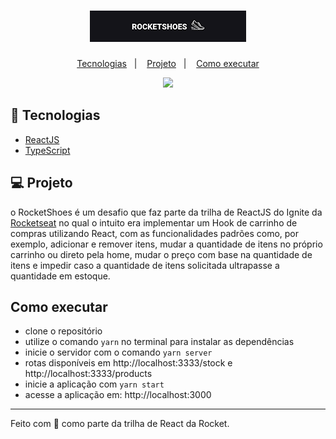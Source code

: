<h1 align="center">
  <img src="./.github/rocketshoes-logo.png" />
</h1>

<p align="center">
  <a href="#-tecnologias">Tecnologias</a>&nbsp;&nbsp;&nbsp;|&nbsp;&nbsp;&nbsp;
  <a href="#-projeto">Projeto</a>&nbsp;&nbsp;&nbsp;|&nbsp;&nbsp;&nbsp;
  <a href="#-como-executar">Como executar</a>
</p>

<p align="center">
  <img src="./.github/rocketshoes-mockup.png" />
</p>

## 🚀 Tecnologias
- [ReactJS](https://reactjs.org)
- [TypeScript](https://www.typescriptlang.org)

## 💻 Projeto
o RocketShoes é um desafio que faz parte da trilha de ReactJS do Ignite da [Rocketseat](https://www.rocketseat.com.br) no qual o intuito era implementar um Hook de carrinho de compras utilizando React, com as funcionalidades padrões como, por exemplo, adicionar e remover itens, mudar a quantidade de itens no próprio carrinho ou direto pela home, mudar o preço com base na quantidade de itens e impedir caso a quantidade de itens solicitada ultrapasse a quantidade em estoque.

## Como executar
- clone o repositório
- utilize o comando `yarn` no terminal para instalar as dependências
- inicie o servidor com o comando `yarn server`
- rotas disponíveis em http://localhost:3333/stock e http://localhost:3333/products
- inicie a aplicação com `yarn start`
- acesse a aplicação em: http://localhost:3000

---
Feito com 💜 como parte da trilha de React da Rocket.
